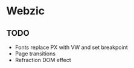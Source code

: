 # Webzic

## TODO

- Fonts replace PX with VW and set breakpoint
- Page transitions
- Refraction DOM effect
